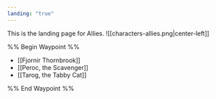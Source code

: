 ```yaml
---
landing: "true"
---
```

This is the landing page for Allies.
![[characters-allies.png|center-left]]

%% Begin Waypoint %%
- [[Fjornir Thornbrook]]
- [[Peroc, the Scavenger]]
- [[Tarog, the Tabby Cat]]

%% End Waypoint %%